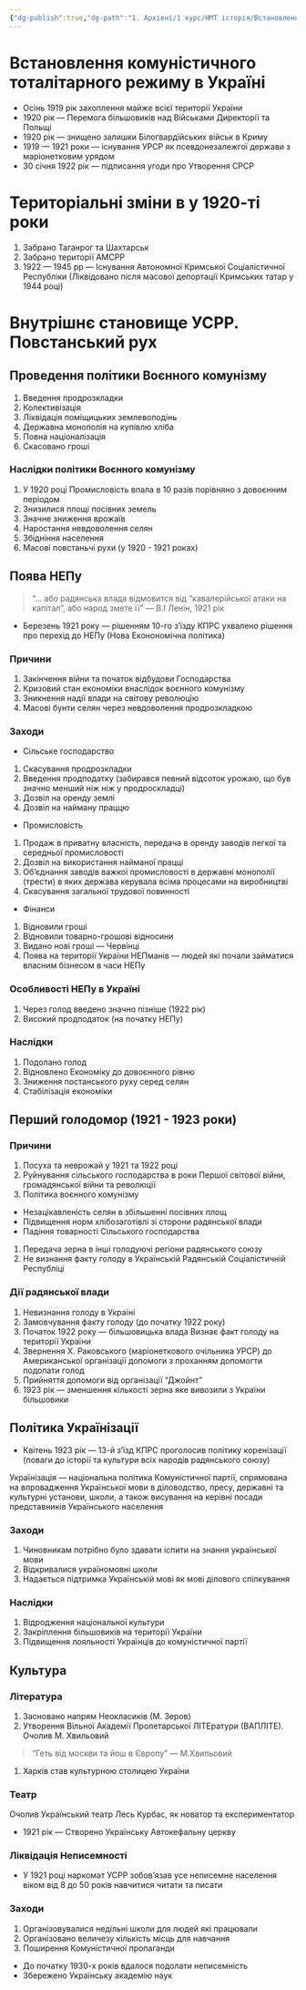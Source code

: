 ```yaml
---
{"dg-publish":true,"dg-path":"1. Архівні/1 курс/НМТ історія/Встановлення комуністичного тоталітарного режиму в Україні.md","permalink":"/1-arhivni/1-kurs/nmt-istoriya/vstanovlennya-komunistichnogo-totalitarnogo-rezhimu-v-ukrayini/"}
---
```


# Встановлення комуністичного тоталітарного режиму в Україні

- Осінь 1919 рік захоплення майжe всієї території України
- 1920 рік — Перемога більшовиків над Військами Директорії та Польщі
- 1920 рік — знищено залишки Білогвардійських військ в Криму
- 1919 — 1921 роки — існування УРСР як псевдонезалежгої держави з маріонетковим урядом
- 30 січня 1922 рік — підписання угоди про Утворення СРСР

# Територіальні зміни в у 1920-ті роки

1. Забрано Таганрог та Шахтарськ
2. Забрано території АМСРР
3. 1922 — 1945 рр — Існування Автономної Кримської Соціалістичної Республіки (Ліквідовано після масової депортації Кримських татар у 1944 році)

# Внутрішнє становище УСРР. Повстанський рух

## Проведення політики Воєнного комунізму

1. Введення продрозкладки
2. Колективізація 
3. Ліквідація поміщицьких землеволодінь
4. Державна монополія на купівлю хліба
5. Повна націоналізація
6. Скасовано гроші

### Наслідки політики Воєнного комунізму

1. У 1920 році Промисловість впала в 10 разів порівняно з довоєнним періодом
2. Знизилися площі посівних земель
3. Значне зниження врожаїв 
4. Наростання невдоволення селян
5. Збідніння населення 
6. Масові повстаньчі рухи (у 1920 - 1921 роках)

## Поява НЕПу

> “… або радянська влада відмовится від “кавалерійської атаки на капітал”, або народ змете її” — В.І Ленін, 1921 рік
> 
- Березень 1921 року — рішенням 10-го з’їзду КПРС ухвалено рішення про перехід до НЕПу (Нова Еконономічна політика)

### Причини

1. Закінчення війни та початок відбудови Господарства
2. Кризовий стан економіки внаслідок воєнного комунізму
3. Зникнення надії влади на світову революцію 
4. Масові бунти селян через невдоволення продрозкладкою

### Заходи

- Сільське господарство
1. Скасування продрозкладки
2. Введення продподатку (забирався певний відсоток урожаю, що був значно менший ніж ніж у продроскладці)
3. Дозвіл на оренду землі
4. Дозвіл на найману праццю
- Промисловість
1. Продаж в приватну власність, передача в оренду заводів легкої та середньої промисловості
2. Дозвіл на використання найманої працці
3. Об’єднання заводів важкої промисловості в державні монополії (трести) в яких держава керувала всіма процесами на виробництві
4. Скасування загальної трудової повинності
- Фінанси
1. Відновили гроші
2. Відновили товарно-грошові відносини
3. Видано нові гроші — Червінці
4. Поява на території України НЕПманів — людей які почали займатися власним бізнесом в часи НЕПу

### Особливості НЕПу в Україні

1. Через голод введено значно пізніше (1922 рік)
2. Високий продподаток (на початку НЕПу)

### Наслідки

1. Подолано голод
2. Відновлено Економіку до довоєнного рівню
3. Зниження постанського руху серед селян
4. Стабілізація економіки

## Перший голодомор (1921 - 1923 роки)

### Причини

1. Посуха та неврожай у 1921 та 1922 році
2. Руйнування сільського господарства в роки Першої світової війни, громадянської війни та революції
3. Політика воєнного комунізму 
- Незацікавленість селян в збільшенні посівних площ
- Підвищення норм хлібозаготівлі зі сторони радянської влади
- Падіння товарності Сільського господарства
1. Передача зерна в інші голодуючі регіони радянського союзу
2. Не визнання факту голоду в Українській Радянській Соціалістичній Республіці

### Дії радянської влади

1. Невизнання голоду в Україні
2. Замовчування факту голоду (до початку 1922 року)
3. Початок 1922 року — більшовицька влада Визнає факт голоду на території України
4. Звернення Х. Раковського (маріонеткового очільника УРСР) до Американської організації допомоги з проханням допомогти подолати голод
5. Прийняття допомоги від організації “Джойнт”
6. 1923 рік — зменшення кількості зерна яке вивозили з України більшовики

## Політика Українізації

- Квітень 1923 рік — 13-й з’їзд КПРС проголосив політику коренізації (поваги до історії та культури всіх народів радянського союзу)

Українізація — національна політика Комуністичної партії, спрямована на впровадження Української мови в діловодство, пресу, державні та культурні установи, школи, а також висування на керівні посади представників Українського населення

### Заходи

1. Чиновникам потрібно було здавати іспити на знання української мови
2. Відкривалися україномовні школи
3. Надається підтримка Українській мові як мові ділового спілкування

### Наслідки

1. Відродження національної культури
2. Закріплення більшовиків на території України
3. Підвищення лояльності Українців до комуністичної партії

## Культура

### Література

1. Засновано напрям Неокласиків (М. Зеров)
2. Утворення Вільної Академії Пролетарської ЛІТЕратури (ВАПЛІТЕ). Очолив М. Хвильовий 

> “Геть від москви та йош в Європу” — М.Хвильовий
> 
1. Харків став культурною столицею України

### Театр

Очолив Український театр Лесь Курбас, як новатор та експериментатор

- 1921 рік — Створено Українську Автокефальну церкву

### Ліквідація Неписемності

- У 1921 році наркомат УСРР зобов’язав усе неписемне населення віком від 8 до 50 років навчитися читати та писати

### Заходи

1. Організовувалися недільні школи для людей які працювали
2. Організовано величезу кількість місць для навчання 
3. Поширення Комуністичної пропаганди
- До початку 1930-х років вдалося подолати неписемність
- Збережено Українську академію наук